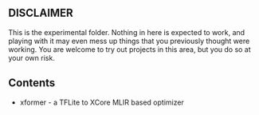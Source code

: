 DISCLAIMER
--

This is the experimental folder. Nothing in here is expected to work, and playing with it may even
mess up things that you previously thought were working. You are welcome to try out projects in this
area, but you do so at your own risk.


Contents
--

* xformer - a TFLite to XCore MLIR based optimizer

